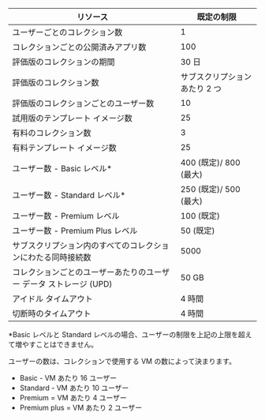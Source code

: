 
| リソース | 既定の制限 |
| --- | --- |
| ユーザーごとのコレクション数 |1 |
| コレクションごとの公開済みアプリ数 |100 |
| 評価版のコレクションの期間 |30 日 |
| 評価版のコレクション数 |サブスクリプションあたり 2 つ |
| 評価版のコレクションごとのユーザー数 |10 |
| 試用版のテンプレート イメージ数 |25 |
| 有料のコレクション数 |3 |
| 有料テンプレート イメージ数 |25 |
| ユーザー数 - Basic レベル* |400 (既定)/ 800 (最大) |
| ユーザー数 - Standard レベル* |250 (既定)/ 500 (最大) |
| ユーザー数 - Premium レベル |100 (既定) |
| ユーザー数 - Premium Plus レベル |50 (既定) |
| サブスクリプション内のすべてのコレクションにわたる同時接続数 |5000 |
| コレクションごとのユーザーあたりのユーザー データ ストレージ (UPD) |50 GB |
| アイドル タイムアウト |4 時間 |
| 切断時のタイムアウト |4 時間 |

*Basic レベルと Standard レベルの場合、ユーザーの制限を上記の上限を超えて増やすことはできません。 

ユーザーの数は、コレクションで使用する VM の数によって決まります。

* Basic - VM あたり 16 ユーザー
* Standard - VM あたり 10 ユーザー
* Premium = VM あたり 4 ユーザー
* Premium plus = VM あたり 2 ユーザー



<!--HONumber=Nov16_HO3-->


